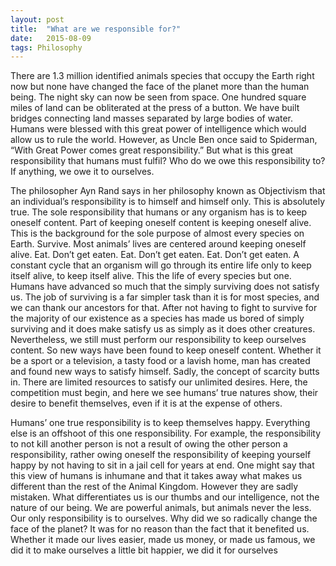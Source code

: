 ```yaml
---
layout:	post
title:	"What are we responsible for?"
date:	2015-08-09
tags: Philosophy
---
```


There are 1.3 million identified animals species that occupy the Earth right now but none have changed the face of the planet more than the human being. The night sky can now be seen from space. One hundred square miles of land can be obliterated at the press of a button. We have built bridges connecting land masses separated by large bodies of water. Humans were blessed with this great power of intelligence which would allow us to rule the world. However, as Uncle Ben once said to Spiderman, “With Great Power comes great responsibility.” But what is this great responsibility that humans must fulfil? Who do we owe this responsibility to? If anything, we owe it to ourselves.

The philosopher Ayn Rand says in her philosophy known as Objectivism that an individual’s responsibility is to himself and himself only. This is absolutely true. The sole responsibility that humans or any organism has is to keep oneself content. Part of keeping oneself content is keeping oneself alive. This is the background for the sole purpose of almost every species on Earth. Survive. Most animals’ lives are centered around keeping oneself alive. Eat. Don’t get eaten. Eat. Don’t get eaten. Eat. Don’t get eaten. A constant cycle that an organism will go through its entire life only to keep itself alive, to keep itself alive. This the life of every species but one. Humans have advanced so much that the simply surviving does not satisfy us. The job of surviving is a far simpler task than it is for most species, and we can thank our ancestors for that. After not having to fight to survive for the majority of our existence as a species has made us bored of simply surviving and it does make satisfy us as simply as it does other creatures. Nevertheless, we still must perform our responsibility to keep ourselves content. So new ways have been found to keep oneself content. Whether it be a sport or a television, a tasty food or a lavish home, man has created and found new ways to satisfy himself. Sadly, the concept of scarcity butts in. There are limited resources to satisfy our unlimited desires. Here, the competition must begin, and here we see humans’ true natures show, their desire to benefit themselves, even if it is at the expense of others.

Humans’ one true responsibility is to keep themselves happy. Everything else is an offshoot of this one responsibility. For example, the responsibility to not kill another person is not a result of owing the other person a responsibility, rather owing oneself the responsibility of keeping yourself happy by not having to sit in a jail cell for years at end. One might say that this view of humans is inhumane and that it takes away what makes us different than the rest of the Animal Kingdom. However they are sadly mistaken. What differentiates us is our thumbs and our intelligence, not the nature of our being. We are powerful animals, but animals never the less. Our only responsibility is to ourselves. Why did we so radically change the face of the planet? It was for no reason than the fact that it benefited us. Whether it made our lives easier, made us money, or made us famous, we did it to make ourselves a little bit happier, we did it for ourselves

  
